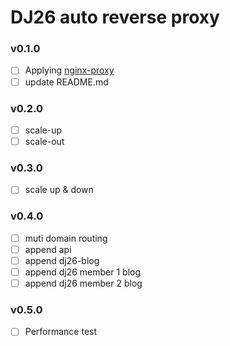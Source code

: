 # DJ26 auto reverse proxy

### v0.1.0
- [ ] Applying [nginx-proxy](https://github.com/nginx-proxy/nginx-proxy)
- [ ] update README.md

### v0.2.0
- [ ] scale-up
- [ ] scale-out

### v0.3.0
- [ ] scale up & down

### v0.4.0
- [ ] muti domain routing
- [ ] append api
- [ ] append dj26-blog
- [ ] append dj26 member 1 blog
- [ ] append dj26 member 2 blog

### v0.5.0
- [ ] Performance test
